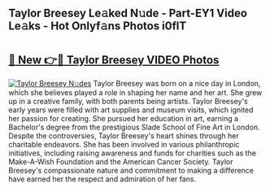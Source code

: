 ## Taylor Breesey Le𝚊ked N𝚞de - Part-EY1 Video Le𝚊ks - Hot Onlyf𝚊ns Photos i0flT

# <h2><a href="http://ab12836.deff.icu/?id=Taylor+Breesey">🔗 New 👉🔴 Taylor Breesey VIDEO Photos</a></h2>

[![Taylor Breesey N𝚞des](https://i.imgur.com/rIISA9y.gif)](http://ab12836.deff.icu/?id=Taylor+Breesey)
Taylor Breesey was born on a nice day in London, which she believes played a role in shaping her name and her art. She grew up in a creative family, with both parents being artists. Taylor Breesey's early years were filled with art supplies and museum visits, which ignited her passion for creating. She pursued her education in art, earning a Bachelor's degree from the prestigious Slade School of Fine Art in London. Despite the controversies, Taylor Breesey's heart shines through her charitable endeavors. She has been involved in various philanthropic initiatives, including raising awareness and funds for charities such as the Make-A-Wish Foundation and the American Cancer Society. Taylor Breesey's compassionate nature and commitment to making a difference have earned her the respect and admiration of her fans.
